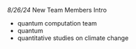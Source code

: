 *8/26/24* New Team Members Intro
  - quantum computation team
  - quantum
  - quantitative studies on climate change 
